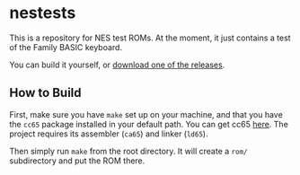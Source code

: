 # nestests

This is a repository for NES test ROMs. At the moment, it just contains a test of the Family BASIC keyboard.

You can build it yourself, or [download one of the releases](https://github.com/calcwatch/nestests/releases).

## How to Build
First, make sure you have `make` set up on your machine, and that you have the `cc65` package installed in your default path. You can get cc65 [here](https://cc65.github.io/). The project requires its assembler (`ca65`) and linker (`ld65`).

Then simply run `make` from the root directory. It will create a `rom/` subdirectory and put the ROM there.

